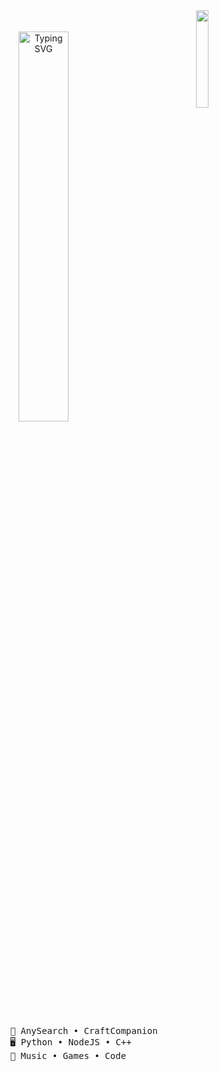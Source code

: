 <div align="center">
  <img src="https://i.imgur.com/yAcsSbC.png" width="20%" align="right" />
  <br></br>
  <a href="https://git.io/typing-svg"><img src="https://readme-typing-svg.herokuapp.com?font=Paytone+One&size=30&pause=100&color=F74949&center=true&random=false&width=435&lines=French+developer;17+years+old;Future+student+at+Epitech" alt="Typing SVG" width="40%" /> </a>
  <br></br>
<pre>
    👑 AnySearch • CraftCompanion 
    🖥️ Python • NodeJS • C++      
    💫 Music • Games • Code       
</pre>
</div>
